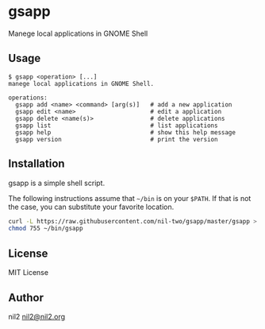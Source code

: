 gsapp
=====

Manege local applications in GNOME Shell

Usage
-----

```
$ gsapp <operation> [...]
manege local applications in GNOME Shell.

operations:
  gsapp add <name> <command> [arg(s)]   # add a new application
  gsapp edit <name>                     # edit a application
  gsapp delete <name(s)>                # delete applications
  gsapp list                            # list applications
  gsapp help                            # show this help message
  gsapp version                         # print the version
```

Installation
------------

gsapp is a simple shell script.

The following instructions assume that `~/bin` is on your `$PATH`.
If that is not the case, you can substitute your favorite location.

```sh
curl -L https://raw.githubusercontent.com/nil-two/gsapp/master/gsapp > ~/bin/gsapp
chmod 755 ~/bin/gsapp
```

License
-------

MIT License

Author
------

nil2 <nil2@nil2.org>
